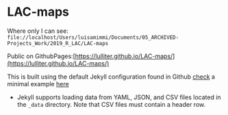 # LAC-maps

Where only I can see:   `file://localhost/Users/luisamimmi/Documents/05_ARCHIVED-Projects_Work/2019_R_LAC/LAC-maps`

Public on GithubPages:[https://lulliter.github.io/LAC-maps/](https://lulliter.github.io/LAC-maps/)

This is built using the default Jekyll configuration found in Github [check](https://jekyllrb.com/docs/configuration/default/) a minimal example [here](https://github.com/yihui/blogdown-jekyll)
 
+ Jekyll supports loading data from YAML, JSON, and CSV files located in the  `_data` directory. Note that CSV files must contain a header row.